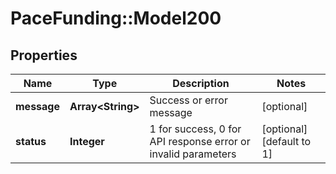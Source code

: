 # PaceFunding::Model200

## Properties
Name | Type | Description | Notes
------------ | ------------- | ------------- | -------------
**message** | **Array&lt;String&gt;** | Success or error message | [optional] 
**status** | **Integer** | 1 for success, 0 for API response error or invalid parameters | [optional] [default to 1]


